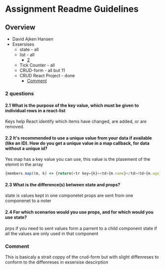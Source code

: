 # Assignment Readme Guidelines

## Overview

- David Ajken Hansen
- Exsersises  
  - state - all
  - list - all
    - [2](###2questions)
  - Tick Counter - all
  - CRUD-form - all but 11
  - CRUD React Project - done
    - [Comment](###Comment)


  
### 2 questions

#### 2.1 What is the purpose of the key value, which must be given to individual rows in a react-list
Keys help React identify which items have changed, are added, or are removed.

#### 2.2 It's recommended to use a unique value from your data if available (like an ID). How do you get a unique value in a map callback, for data without a unique id?
Yes
map has a key value you can use, this value is the plasement of the elemnt in the array
```javascript
{members.map((m, k) => {return(<tr key={k}><td>{m.name}</td><td>{m.age}</td></tr>)})}
```


#### 2.3 What is the difference(s) between state and props?
state is values kept in one componetet
props are sent from one componenet to a noter

#### 2.4 For which scenarios would you use props, and for which would you use state?
prps if you need to sent values form a parrent to a child component
state if all the values are only used in that component

### Comment
This is basicaly a strait coppy of the crud-form but with slight diffenreses to conform to the diffenreses in exsersise descirption